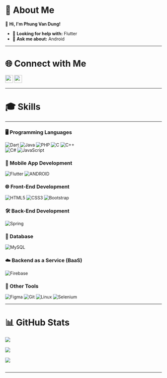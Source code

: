 # 📰 About Me  

👋 **Hi, I'm Phung Van Dung!**  
- 🤝 **Looking for help with:** Flutter  
- 💬 **Ask me about:** Android  

---

# 🌐 Connect with Me  

[<img src="https://img.shields.io/badge/YouTube-c4302b.svg?logo=youtube" height="25">](https://www.youtube.com/@pvdnocode3623)
[<img src="https://img.shields.io/badge/Gmail-ece9e9.svg?logo=gmail" height="25">](mailto:phungvandung03062003@gmail.com)

---

# 🎓 Skills  

---

### 🖥️ Programming Languages  

![Dart](https://img.shields.io/badge/dart-%230175C2.svg?style=for-the-badge&logo=dart&logoColor=white) 
![Java](https://img.shields.io/badge/java-%23007396.svg?style=for-the-badge&logo=java&logoColor=white)
![PHP](https://img.shields.io/badge/php-%23777BB4.svg?style=for-the-badge&logo=php&logoColor=white)
![C](https://img.shields.io/badge/c-%2300599C.svg?style=for-the-badge&logo=c&logoColor=white)
![C++](https://img.shields.io/badge/c++-%2300599C.svg?style=for-the-badge&logo=cplusplus&logoColor=white)  
![C#](https://img.shields.io/badge/c%23-%23239120.svg?style=for-the-badge&logo=csharp&logoColor=white) 
![JavaScript](https://img.shields.io/badge/javascript-%23323330.svg?style=for-the-badge&logo=javascript&logoColor=%23F7DF1E)  
  
### 📱 Mobile App Development  

![Flutter](https://img.shields.io/badge/flutter-%2302569B.svg?style=for-the-badge&logo=flutter&logoColor=white)
![ANDROID](https://img.shields.io/badge/android-%2320232a.svg?style=for-the-badge&logo=android&logoColor=%a4c639)

### 🌐 Front-End Development  

![HTML5](https://img.shields.io/badge/html5-%23E34F26.svg?style=for-the-badge&logo=html5&logoColor=white)
![CSS3](https://img.shields.io/badge/css3-%231572B6.svg?style=for-the-badge&logo=css3&logoColor=white)
![Bootstrap](https://img.shields.io/badge/bootstrap-%23563D7C.svg?style=for-the-badge&logo=bootstrap&logoColor=white)

### 🛠️ Back-End Development  

![Spring](https://img.shields.io/badge/spring-%236DB33F.svg?style=for-the-badge&logo=spring&logoColor=white)  

### 📂 Database  

![MySQL](https://img.shields.io/badge/mysql-%234479A1.svg?style=for-the-badge&logo=mysql&logoColor=white)  

### ☁️ Backend as a Service (BaaS)  

![Firebase](https://img.shields.io/badge/firebase-%23FFCA28.svg?style=for-the-badge&logo=firebase&logoColor=black)  

### 🔧 Other Tools  

![Figma](https://img.shields.io/badge/figma-%23F24E1E.svg?style=for-the-badge&logo=figma&logoColor=white)
![Git](https://img.shields.io/badge/git-%23F05032.svg?style=for-the-badge&logo=git&logoColor=white)
![Linux](https://img.shields.io/badge/linux-%23FCC624.svg?style=for-the-badge&logo=linux&logoColor=black)
![Selenium](https://img.shields.io/badge/selenium-%2343B02A.svg?style=for-the-badge&logo=selenium&logoColor=white)  

---

# 📊 GitHub Stats  

![](https://github-readme-stats.vercel.app/api?username=pdungz&theme=dark&hide_border=false&count_private=true)<br/><br/>
![](https://github-readme-streak-stats.herokuapp.com/?user=pdungz&theme=dark&hide_border=false)<br/><br/>
![](https://github-readme-stats.vercel.app/api/top-langs/?username=pdungz&theme=dark&hide_border=false&include_all_commits=true&count_private=true&layout=compact)<br/><br/>

--- 
